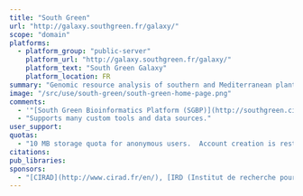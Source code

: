 ```yaml
---
title: "South Green"
url: "http://galaxy.southgreen.fr/galaxy/"
scope: "domain"
platforms:
  - platform_group: "public-server"
    platform_url: "http://galaxy.southgreen.fr/galaxy/"
    platform_text: "South Green Galaxy"
    platform_location: FR
summary: "Genomic resource analysis of southern and Mediterranean plants. "
image: "/src/use/south-green/south-green-home-page.png"
comments:
  - '"[South Green Bioinformatics Platform (SGBP)](http://southgreen.cirad.fr/) is a bioinformatics platform applied to the genomic resource analysis of southern and Mediterranean plants."'
  - "Supports many custom tools and data sources."
user_support:
quotas:
  - "10 MB storage quota for anonymous users.  Account creation is restricted to those with an [active collaboration](http://umr-agap.cirad.fr/en) and that work on southern and Mediterranean plants."
citations:
pub_libraries:
sponsors:
  - "[CIRAD](http://www.cirad.fr/en/), [IRD (Institut de recherche pour le développement)](http://en.ird.fr/), [Bioversity International](http://www.bioversityinternational.org/), [INRA](http://www.international.inra.fr/), [Montpellier SupAgro](http://www.supagro.fr/web/?idl=20)"
---
```

